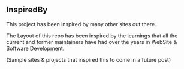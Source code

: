 ## InspiredBy

This project has been inspired by many other sites out there.

The Layout of this repo has been inspired by the learnings that all the current and former maintainers have had over the years in WebSite & Software Development.

(Sample sites & projects that inspired this to come in a future post)
